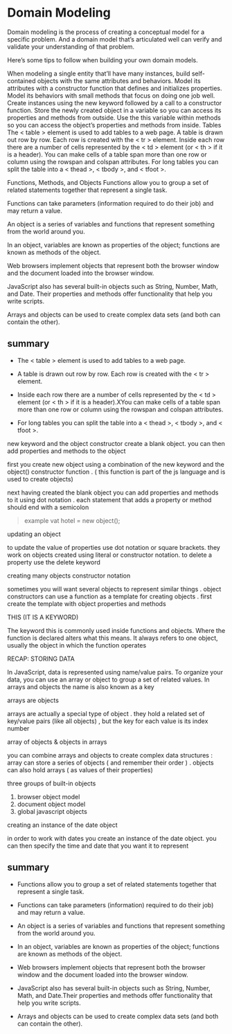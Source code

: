 # Domain Modeling

Domain modeling is the process of creating a conceptual model for a specific problem. And a domain model that’s articulated well can verify and validate your understanding of that problem.

Here’s some tips to follow when building your own domain models.

When modeling a single entity that’ll have many instances, build self-contained objects with the same attributes and behaviors.
Model its attributes with a constructor function that defines and initializes properties.
Model its behaviors with small methods that focus on doing one job well.
Create instances using the new keyword followed by a call to a constructor function.
Store the newly created object in a variable so you can access its properties and methods from outside.
Use the this variable within methods so you can access the object’s properties and methods from inside.
Tables
The < table > element is used to add tables to a web page.
A table is drawn out row by row. Each row is created with the < tr > element.
Inside each row there are a number of cells represented by the < td > element (or < th > if it is a header).
You can make cells of a table span more than one row or column using the rowspan and colspan attributes.
For long tables you can split the table into a < thead >, < tbody >, and < tfoot >.

Functions, Methods, and Objects
Functions allow you to group a set of related statements together that represent a single task.

Functions can take parameters (information required to do their job) and may return a value.

An object is a series of variables and functions that represent something from the world around you.

In an object, variables are known as properties of the object; functions are known as methods of the object.

Web browsers implement objects that represent both the browser window and the document loaded into the browser window.

JavaScript also has several built-in objects such as String, Number, Math, and Date. Their properties and methods offer functionality that help you write scripts.

Arrays and objects can be used to create complex data sets (and both can contain the other).

## summary

+ The < table > element is used to add tables to a web page.

+ A table is drawn out row by row. Each row is created with the < tr > element.

+ Inside each row there are a number of cells represented by the < td > element (or < th > if it is a header).XYou can make cells of a table span more than one row or column using the rowspan and colspan attributes.

+ For long tables you can split the table into a < thead >, < tbody >, and < tfoot >.

new keyword and the object constructor create a blank object. you can then add properties and methods to the object

 first you create new object using a combination of the new keyword and the object() constructor function . ( this function is part of the js language and is used to create objects)

 next having created the blank object you can add properties and methods to it using dot notation . each statement that adds a property or method should end with a semicolon

> example vat hotel = new object();

updating an object

to update the value of properties use dot notation or square brackets. they work on objects created using literal or constructor notation. to delete a property use the delete keyword

 creating many objects constructor notation

sometimes you will want several objects to represent similar things . object constructors can use a function as a template for creating objects . first create the template with object properties and methods

 THIS (IT IS A KEYWORD)

 The keyword this is commonly used inside functions and objects. Where the function is declared alters what this means. It always refers to one object, usually the object in which the function operates

RECAP: STORING DATA

In JavaScript, data is represented using name/value pairs. To organize your data, you can use an array or object to group a set of related values. In arrays and objects the name is also known as a key

 arrays are objects

 arrays are actually a special type of object . they hold a related set of key/value pairs (like all objects) , but the key for each value is its index number

array of objects & objects in arrays

you can combine arrays and objects to create complex data structures : array can store a series of objects ( and remember their order ) . objects can also hold arrays ( as values of their properties)

three groups of built-in objects

1. browser object model
2. document object model
3. global javascript objects

 creating an instance of the date object

 in order to work with dates you create an instance of the date object. you can then specify the time and date that you want it to represent

## summary 

+ Functions allow you to group a set of related statements together that represent a single task.

+ Functions can take parameters (information) required to do their job) and may return a value.

+ An object is a series of variables and functions that represent something from the world around you.

+ In an object, variables are known as properties of the object; functions are known as methods of the object.

+ Web browsers implement objects that represent both the browser window and the document loaded into the browser window.

+ JavaScript also has several built-in objects such as String, Number, Math, and Date.Their properties and methods offer functionality that help you write scripts.

+ Arrays and objects can be used to create complex data sets (and both can contain the other).